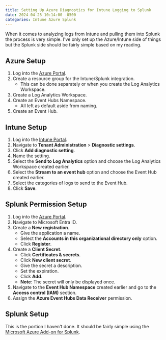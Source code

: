 ```yaml
---
title: Setting Up Azure Diagnostics for Intune Logging to Splunk
date: 2024-04-25 10:14:00 -0500
categories: Intune Azure Splunk
---
```


When it comes to analyzing logs from Intune and pulling them into Splunk the process is very simple.  I've only set up the Azure/Intune side of things but the Splunk side should be fairly simple based on my reading.

## Azure Setup

1. Log into the [Azure Portal](https://portal.azure.com/).
2. Create a resource group for the Intune/Splunk integration.
    - This can be done separately or when you create the Log Analytics Workspace.
3. Create a Log Analytics Workspace.
4. Create an Event Hubs Namespace.
    - All left as default aside from naming.
5. Create an Event Hub.

## Intune Setup

1. Log into the [Intune Portal](https://endpoint.microsoft.com/).
2. Navigate to **Tenant Administration** > **Diagnostic settings**.
3. Click **Add diagnostic setting**.
4. Name the setting.
5. Select the **Send to Log Analytics** option and choose the Log Analytics Workspace created earlier.
6. Select the **Stream to an event hub** option and choose the Event Hub created earlier.
7. Select the categories of logs to send to the Event Hub.
8. Click **Save**.

## Splunk Permission Setup

1. Log into the [Azure Portal](https://portal.azure.com/).
2. Navigate to Microsoft Entra ID.
3. Create a **New registration**.
    - Give the application a name.
    - Select the **Accounts in this organizational directory only** option.
    - Click **Register**.
4. Create a **Client Secret**.
    - Click **Certificates & secrets**.
    - Click **New client secret**.
    - Give the secret a description.
    - Set the expiration.
    - Click **Add**.
    - **Note**: The secret will only be displayed once.
5. Navigate to the **Event Hub Namespace** created earlier and go to the **Access control (IAM)** section.
6. Assign the **Azure Event Hubs Data Receiver** permission.

## Splunk Setup

This is the portion I haven't done.  It should be fairly simple using the [Microsoft Azure Add-on for Splunk](https://splunkbase.splunk.com/app/3757).
